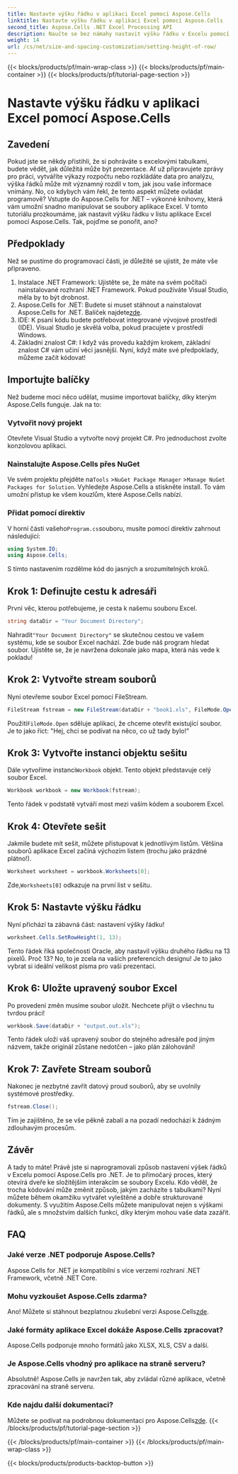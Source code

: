 ```yaml
---
title: Nastavte výšku řádku v aplikaci Excel pomocí Aspose.Cells
linktitle: Nastavte výšku řádku v aplikaci Excel pomocí Aspose.Cells
second_title: Aspose.Cells .NET Excel Processing API
description: Naučte se bez námahy nastavit výšku řádku v Excelu pomocí Aspose.Cells for .NET pomocí tohoto podrobného průvodce.
weight: 14
url: /cs/net/size-and-spacing-customization/setting-height-of-row/
---
```


{{< blocks/products/pf/main-wrap-class >}}
{{< blocks/products/pf/main-container >}}
{{< blocks/products/pf/tutorial-page-section >}}

# Nastavte výšku řádku v aplikaci Excel pomocí Aspose.Cells

## Zavedení
Pokud jste se někdy přistihli, že si pohráváte s excelovými tabulkami, budete vědět, jak důležitá může být prezentace. Ať už připravujete zprávy pro práci, vytváříte výkazy rozpočtu nebo rozkládáte data pro analýzu, výška řádků může mít významný rozdíl v tom, jak jsou vaše informace vnímány. No, co kdybych vám řekl, že tento aspekt můžete ovládat programově? Vstupte do Aspose.Cells for .NET – výkonné knihovny, která vám umožní snadno manipulovat se soubory aplikace Excel. V tomto tutoriálu prozkoumáme, jak nastavit výšku řádku v listu aplikace Excel pomocí Aspose.Cells.
Tak, pojďme se ponořit, ano?
## Předpoklady
Než se pustíme do programovací části, je důležité se ujistit, že máte vše připraveno. 
1. Instalace .NET Framework: Ujistěte se, že máte na svém počítači nainstalované rozhraní .NET Framework. Pokud používáte Visual Studio, měla by to být drobnost.
2.  Aspose.Cells for .NET: Budete si muset stáhnout a nainstalovat Aspose.Cells for .NET. Balíček najdete[zde](https://releases.aspose.com/cells/net/).
3. IDE: K psaní kódu budete potřebovat integrované vývojové prostředí (IDE). Visual Studio je skvělá volba, pokud pracujete v prostředí Windows.
4. Základní znalost C#: I když vás provedu každým krokem, základní znalost C# vám učiní věci jasnější.
Nyní, když máte své předpoklady, můžeme začít kódovat!
## Importujte balíčky
Než budeme moci něco udělat, musíme importovat balíčky, díky kterým Aspose.Cells funguje. Jak na to:
### Vytvořit nový projekt
Otevřete Visual Studio a vytvořte nový projekt C#. Pro jednoduchost zvolte konzolovou aplikaci. 
### Nainstalujte Aspose.Cells přes NuGet
 Ve svém projektu přejděte na`Tools` >`NuGet Package Manager` >`Manage NuGet Packages for Solution`. Vyhledejte Aspose.Cells a stiskněte install. To vám umožní přístup ke všem kouzlům, které Aspose.Cells nabízí.
### Přidat pomocí direktiv
 V horní části vašeho`Program.cs`souboru, musíte pomocí direktiv zahrnout následující:
```csharp
using System.IO;
using Aspose.Cells;
```
S tímto nastavením rozdělme kód do jasných a srozumitelných kroků.

## Krok 1: Definujte cestu k adresáři
První věc, kterou potřebujeme, je cesta k našemu souboru Excel. 
```csharp
string dataDir = "Your Document Directory";
```
 Nahradit`"Your Document Directory"` se skutečnou cestou ve vašem systému, kde se soubor Excel nachází. Zde bude náš program hledat soubor. Ujistěte se, že je navržena dokonale jako mapa, která nás vede k pokladu!
## Krok 2: Vytvořte stream souborů
Nyní otevřeme soubor Excel pomocí FileStream. 
```csharp
FileStream fstream = new FileStream(dataDir + "book1.xls", FileMode.Open);
```
 Použití`FileMode.Open` sděluje aplikaci, že chceme otevřít existující soubor. Je to jako říct: "Hej, chci se podívat na něco, co už tady bylo!"
## Krok 3: Vytvořte instanci objektu sešitu
 Dále vytvoříme instanci`Workbook` objekt. Tento objekt představuje celý soubor Excel. 
```csharp
Workbook workbook = new Workbook(fstream);
```
Tento řádek v podstatě vytváří most mezi vaším kódem a souborem Excel. 
## Krok 4: Otevřete sešit
Jakmile budete mít sešit, můžete přistupovat k jednotlivým listům. Většina souborů aplikace Excel začíná výchozím listem (trochu jako prázdné plátno!). 
```csharp
Worksheet worksheet = workbook.Worksheets[0];
```
 Zde,`Worksheets[0]` odkazuje na první list v sešitu. 
## Krok 5: Nastavte výšku řádku
Nyní přichází ta zábavná část: nastavení výšky řádku! 
```csharp
worksheet.Cells.SetRowHeight(1, 13);
```
Tento řádek říká společnosti Oracle, aby nastavil výšku druhého řádku na 13 pixelů. Proč 13? No, to je zcela na vašich preferencích designu! Je to jako vybrat si ideální velikost písma pro vaši prezentaci.
## Krok 6: Uložte upravený soubor Excel
Po provedení změn musíme soubor uložit. Nechcete přijít o všechnu tu tvrdou práci!
```csharp
workbook.Save(dataDir + "output.out.xls");
```
Tento řádek uloží váš upravený soubor do stejného adresáře pod jiným názvem, takže originál zůstane nedotčen – jako plán zálohování!
## Krok 7: Zavřete Stream souborů
Nakonec je nezbytné zavřít datový proud souborů, aby se uvolnily systémové prostředky. 
```csharp
fstream.Close();
```
Tím je zajištěno, že se vše pěkně zabalí a na pozadí nedochází k žádným zdlouhavým procesům.
## Závěr
A tady to máte! Právě jste si naprogramovali způsob nastavení výšek řádků v Excelu pomocí Aspose.Cells pro .NET. Je to přímočarý proces, který otevírá dveře ke složitějším interakcím se soubory Excelu.
Kdo věděl, že trocha kódování může změnit způsob, jakým zacházíte s tabulkami? Nyní můžete během okamžiku vytvářet vyleštěné a dobře strukturované dokumenty. S využitím Aspose.Cells můžete manipulovat nejen s výškami řádků, ale s množstvím dalších funkcí, díky kterým mohou vaše data zazářit.
## FAQ
### Jaké verze .NET podporuje Aspose.Cells?
Aspose.Cells for .NET je kompatibilní s více verzemi rozhraní .NET Framework, včetně .NET Core.
### Mohu vyzkoušet Aspose.Cells zdarma?
 Ano! Můžete si stáhnout bezplatnou zkušební verzi Aspose.Cells[zde](https://releases.aspose.com/).
### Jaké formáty aplikace Excel dokáže Aspose.Cells zpracovat?
Aspose.Cells podporuje mnoho formátů jako XLSX, XLS, CSV a další.
### Je Aspose.Cells vhodný pro aplikace na straně serveru?
Absolutně! Aspose.Cells je navržen tak, aby zvládal různé aplikace, včetně zpracování na straně serveru.
### Kde najdu další dokumentaci?
 Můžete se podívat na podrobnou dokumentaci pro Aspose.Cells[zde](https://reference.aspose.com/cells/net/).
{{< /blocks/products/pf/tutorial-page-section >}}

{{< /blocks/products/pf/main-container >}}
{{< /blocks/products/pf/main-wrap-class >}}

{{< blocks/products/products-backtop-button >}}

